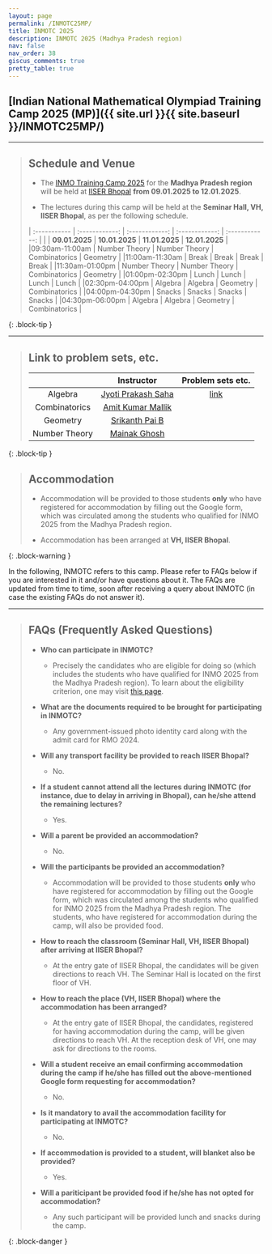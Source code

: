 ```yaml
---
layout: page
permalink: /INMOTC25MP/
title: INMOTC 2025
description: INMOTC 2025 (Madhya Pradesh region)
nav: false
nav_order: 38
giscus_comments: true
pretty_table: true
---
```


## [Indian National Mathematical Olympiad Training Camp 2025 (MP)]({{ site.url }}{{ site.baseurl }}/INMOTC25MP/)

---

> ## Schedule and Venue
>
> - The [INMO Training Camp 2025](https://olympiads.hbcse.tifr.res.in/rmo-2024-results/) for the **Madhya Pradesh region** will be held at [IISER Bhopal](https://www.iiserb.ac.in/) **from 09.01.2025 to 12.01.2025**. 
>
>
> - The lectures during this camp will be held at the **Seminar Hall, VH, IISER Bhopal**, as per the following schedule.
>
>| :----------- | :------------: | :------------: | :------------: | :------------: |
>|  | **09.01.2025** | **10.01.2025** | **11.01.2025** | **12.01.2025** |
>|09:30am-11:00am  | Number Theory | Number Theory | Combinatorics | Geometry |
>|11:00am-11:30am  | Break | Break | Break | Break |
>|11:30am-01:00pm | Number Theory | Number Theory | Combinatorics | Geometry |
>|01:00pm-02:30pm  | Lunch | Lunch | Lunch | Lunch |
>|02:30pm-04:00pm | Algebra | Algebra | Geometry | Combinatorics |
>|04:00pm-04:30pm  | Snacks | Snacks | Snacks | Snacks |
>|04:30pm-06:00pm | Algebra | Algebra | Geometry | Combinatorics |
>
{: .block-tip }

--- 

> ## Link to problem sets, etc.
>
>|               | Instructor  | Problem sets etc. |
>| :-----------: | :------------: | :------------: |
>| Algebra | [Jyoti Prakash Saha](https://jpsaha.github.io/MOTP/) |  [link](https://jpsaha.github.io/MOTP/blog/2025/INMOTC25MPalg/) |
>| Combinatorics | [Amit Kumar Mallik](http://www.imo-official.org/participant_r.aspx?id=28281) |  |
>| Geometry | [Srikanth Pai B](https://srikanthbpai.github.io/) |  |
>| Number Theory | [Mainak Ghosh](https://sites.google.com/view/mainak-ghosh-math/) |  |
>
{: .block-tip }

> ## Accommodation
>
> - Accommodation will be provided to those students **only** who have registered for accommodation by filling out the Google form, which was circulated among the students who qualified for INMO 2025 from the Madhya Pradesh region. 
>
>
> - Accommodation has been arranged at **VH, IISER Bhopal**.
>
{: .block-warning }

In the following, INMOTC refers to this camp. Please refer to FAQs below if you are interested in it and/or have questions about it. The FAQs are updated from time to time, soon after receiving a query about INMOTC (in case the existing FAQs do not answer it).

---

<!--Here is [the schedule of the camp](../assets/pdf/INMOTC/INMOTC25Sch.pdf).

<iframe src="{{ site.baseurl }}/assets/pdf/INMOTC/INMOTC25Sch.pdf" width="100%" height="500" frameborder="no" border="0" marginwidth="0" marginheight="0"></iframe>
-->

> ## FAQs (Frequently Asked Questions)
>
> - **Who can participate in INMOTC?**
>   - Precisely the candidates who are eligible for doing so (which includes the students who have qualified for INMO 2025 from the Madhya Pradesh region). To learn about the eligibility criterion, one may visit [this page](https://olympiads.hbcse.tifr.res.in/rmo-2024-results/).
>
>
> - **What are the documents required to be brought for participating in INMOTC?**
>   - Any government-issued photo identity card along with the admit card for RMO 2024.
>
>
> - **Will any transport facility be provided to reach IISER Bhopal?**
>   - No.
>
> - **If a student cannot attend all the lectures during INMOTC (for instance, due to delay in arriving in Bhopal), can he/she attend the remaining lectures?**
>   - Yes.
>
>
> - **Will a parent be provided an accommodation?**
>   - No.
>
>
> - **Will the participants be provided an accommodation?**
>   - Accommodation will be provided to those students **only** who have registered for accommodation by filling out the Google form, which was circulated among the students who qualified for INMO 2025 from the Madhya Pradesh region. The students, who have registered for accommodation during the camp, will also be provided food.
>
>
> - **How to reach the classroom (Seminar Hall, VH, IISER Bhopal) after arriving at IISER Bhopal?**
>   - At the entry gate of IISER Bhopal, the candidates will be given directions to reach VH. The Seminar Hall is located on the first floor of VH.
>
>
> - **How to reach the place (VH, IISER Bhopal) where the accommodation has been arranged?**
>   - At the entry gate of IISER Bhopal, the candidates, registered for having accommodation during the camp, will be given directions to reach VH. At the reception desk of VH, one may ask for directions to the rooms.
>
>
> - **Will a student receive an email confirming accommodation during the camp if he/she has filled out the above-mentioned Google form requesting for accommodation?**
>   - No. 
>
>
> - **Is it mandatory to avail the accommodation facility for participating at INMOTC?**
>   - No.
>
> - **If accommodation is provided to a student, will blanket also be provided?**
>   - Yes.
>
>
> - **Will a pariticipant be provided food if he/she has not opted for accommodation?**
>   - Any such participant will be provided lunch and snacks during the camp.
>
{: .block-danger }

<!--
<div class="row mt-3">
    <div class="col-sm mt-3 mt-md-0">
        {% include figure.liquid loading="eager" path="assets/img/INMOTC/INMOTC25Sch.png" title="Schedule of INMOTC 2025, MP region" class="img-fluid rounded z-depth-1" %}
    </div>
</div>
-->